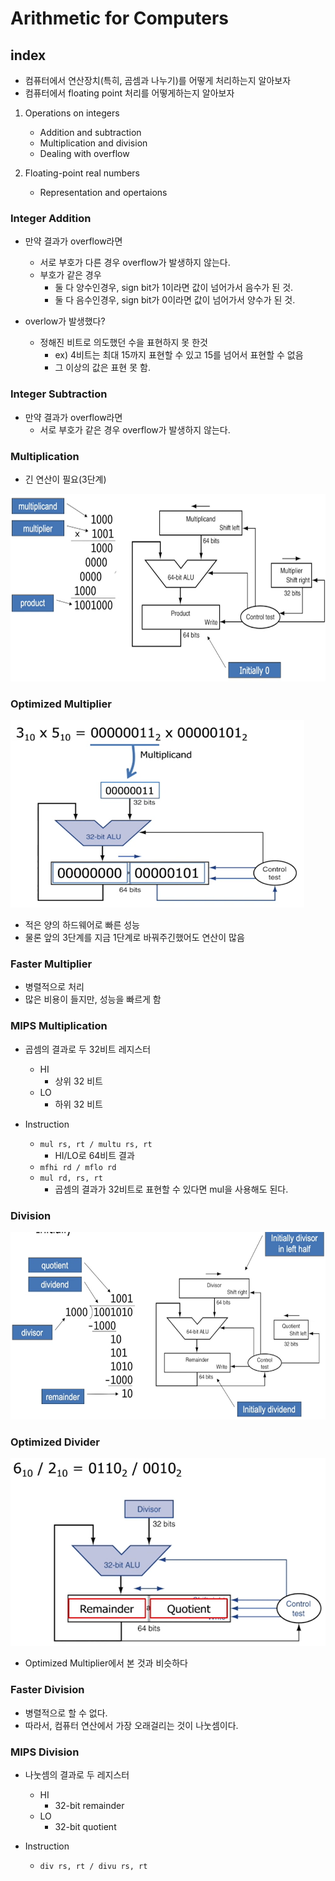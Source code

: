 # Arithmetic for Computers


## index
- 컴퓨터에서 연산장치(특히, 곰셈과 나누기)를 어떻게 처리하는지 알아보자
- 컴퓨터에서 floating point 처리를 어떻게하는지 알아보자

1. Operations on integers
    - Addition and subtraction
    - Multiplication and division
    - Dealing with overflow

2. Floating-point real numbers
    - Representation and opertaions

### Integer Addition
- 만약 결과가 overflow라면
    - 서로 부호가 다른 경우 overflow가 발생하지 않는다.
    - 부호가 같은 경우 
        - 둘 다 양수인경우, sign bit가 1이라면 값이 넘어가서 음수가 된 것.
        - 둘 다 음수인경우, sign bit가 0이라면 값이 넘어가서 양수가 된 것.

- overlow가 발생했다?
    - 정해진 비트로 의도했던 수을 표현하지 못 한것
        - ex) 4비트는 최대 15까지 표현할 수 있고  15를 넘어서 표현할 수 없음
        - 그 이상의 값은 표현 못 함.

### Integer Subtraction
- 만약 결과가 overflow라면
    - 서로 부호가 같은 경우 overflow가 발생하지 않는다.

### Multiplication
- 긴 연산이 필요(3단계)

<img src="../img/multiplication.png" alt="multiplication" width="580px" height="300px">

### Optimized Multiplier

<img src="../img/multiplication2.png" alt="multiplication2" width="470px" height="300px">

- 적은 양의 하드웨어로 빠른 성능
- 물론 앞의 3단계를 지금 1단계로 바꿔주긴했어도 연산이 많음

### Faster Multiplier
- 병렬적으로 처리
- 많은 비용이 들지만, 성능을 빠르게 함 

### MIPS Multiplication
- 곱셈의 결과로 두 32비트 레지스터
    - HI
        - 상위 32 비트
    - LO
        - 하위 32 비트

- Instruction
    - ```mul rs, rt / multu rs, rt```
        - HI/LO로 64비트 결과
    - ```mfhi rd / mflo rd```
    - ```mul rd, rs, rt```
        - 곱셈의 결과가 32비트로 표현할 수 있다면 mul을 사용해도 된다.

### Division

<img src="../img/div.png" alt="div" width="580px" height="300px">

### Optimized Divider

<img src="../img/div2.png" alt="div2" width="570px" height="300px">

- Optimized Multiplier에서 본 것과 비슷하다

### Faster Division
- 병렬적으로 할 수 없다.
- 따라서, 컴퓨터 연산에서 가장 오래걸리는 것이 나눗셈이다.

### MIPS Division
- 나눗셈의 결과로 두 레지스터
    - HI
        - 32-bit remainder
    - LO
        - 32-bit quotient

- Instruction
    - ```div rs, rt / divu rs, rt```